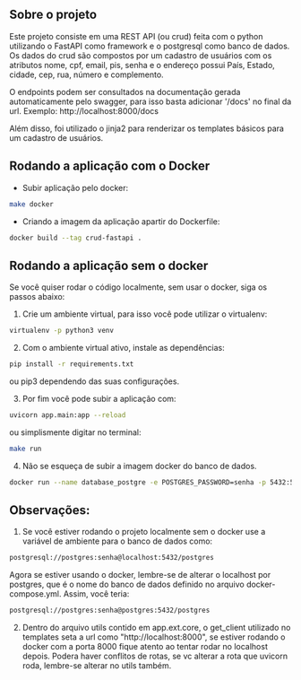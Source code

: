 ## Sobre o projeto

Este projeto consiste em uma REST API (ou crud) feita com o python
utilizando o FastAPI como framework e o postgresql como banco de dados.
Os dados do crud são compostos por um cadastro de usuários com os atributos
nome, cpf, email, pis, senha e o endereço possui País, Estado, cidade, cep,
rua, número e complemento.

O endpoints podem ser consultados na documentação gerada automaticamente
pelo swagger, para isso basta adicionar '/docs' no final da url.
Exemplo:
    http://localhost:8000/docs

Além disso, foi utilizado o jinja2 para renderizar os templates básicos
para um cadastro de usuários.

## Rodando a aplicação com o Docker

* Subir aplicação pelo docker:
```sh
make docker
```

* Criando a imagem da aplicação apartir do Dockerfile:
```sh
docker build --tag crud-fastapi .
```

## Rodando a aplicação sem o docker

Se você quiser rodar o código localmente, sem usar o docker,
siga os passos abaixo:

1. Crie um ambiente virtual, para isso você pode utilizar o virtualenv:

```sh
virtualenv -p python3 venv
```

2. Com o ambiente virtual ativo, instale as dependências:

```sh
pip install -r requirements.txt
```
ou pip3 dependendo das suas configurações.

3. Por fim você pode subir a aplicação com:

```sh
uvicorn app.main:app --reload
```
ou simplismente digitar no terminal:

```sh
make run
```
4. Não se esqueça de subir a imagem docker do banco de dados.

```sh
docker run --name database_postgre -e POSTGRES_PASSWORD=senha -p 5432:5432 -d postgres:14
```

## Observações:

1. Se você estiver rodando o projeto localmente sem o docker use a variável de ambiente para o banco de dados
como:

```sh
postgresql://postgres:senha@localhost:5432/postgres
```

Agora se estiver usando o docker, lembre-se de alterar o localhost por postgres, que é o
nome do banco de dados definido no arquivo docker-compose.yml. Assim, você teria:

```sh
postgresql://postgres:senha@postgres:5432/postgres
```

2. Dentro do arquivo utils contido em app.ext.core, o get_client utilizado no templates
seta a url como "http://localhost:8000", se estiver rodando o docker com a porta 8000
fique atento ao tentar rodar no localhost depois. Podera haver conflitos de rotas, se vc alterar
a rota que uvicorn roda, lembre-se alterar no utils também.
